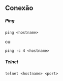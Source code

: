 
## Conexão

##### Ping
```
ping <hostname>
```
ou 
```
ping -c 4 <hostname>
```


##### Telnet
```
telnet <hostname> <port>
```

